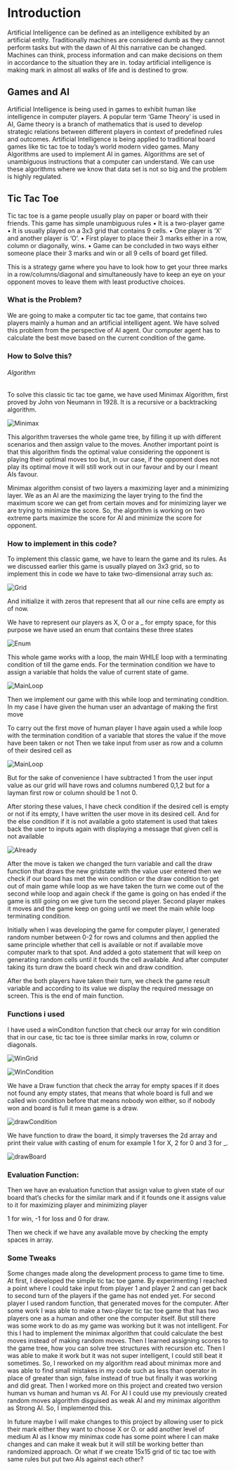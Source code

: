 # Introduction

Artificial Intelligence can be defined as an intelligence exhibited by an artificial entity. Traditionally machines are considered dumb as they cannot perform tasks but with the dawn of AI this narrative can be changed. Machines can think, process information and can make decisions on them in accordance to the situation they are in. today artificial intelligence is making mark in almost all walks of life and is destined to grow.

## Games and AI

Artificial Intelligence is being used in games to exhibit human like intelligence in computer players. A popular term ‘Game Theory’ is used in AI, Game theory is a branch of mathematics that is used to develop strategic relations between different players in context of predefined rules and outcomes. Artificial Intelligence is being applied to traditional board games like tic tac toe to today’s world modern video games.
Many Algorithms are used to implement AI in games. Algorithms are set of unambiguous instructions that a computer can understand. We can use these algorithms where we know that data set is not so big and the problem is highly regulated.

## Tic Tac Toe

Tic tac toe is a game people usually play on paper or board with their friends. This game has simple unambiguous rules
•	It is a two-player game
•	It is usually played on a 3x3 grid that contains 9 cells.
•	One player is ‘X’ and another player is ‘O’.
•	First player to place their 3 marks either in a row, column or diagonally, wins.
•	Game can be concluded in two ways either someone place their 3 marks and win or all 9 cells of board get filled.

This is a strategy game where you have to look how to get your three marks in a row/columns/diagonal and simultaneously have to keep an eye on your opponent moves to leave them with least productive choices.

### What is the Problem?

We are going to make a computer tic tac toe game, that contains two players mainly a human and an artificial intelligent agent. We have solved this problem from the perspective of AI agent. Our computer agent has to calculate the best move based on the current condition of the game.

### How to Solve this?

###### Algorithm

To solve this classic tic tac toe game, we have used Minimax Algorithm, first proved by John von Neumann in 1928. It is a recursive or a backtracking algorithm.

![Minimax](bin/Debug/netcoreapp3.1/ref/minimax.jpg)

This algorithm traverses the whole game tree, by filling it up with different scenarios and then assign value to the moves. Another important point is that this algorithm finds the optimal value considering the opponent is playing their optimal moves too but, in our case, if the opponent does not play its optimal move it will still work out in our favour and by our I meant AIs favour.

Minimax algorithm consist of two layers a maximizing layer and a minimizing layer. We as an AI are the maximizing the layer trying to the find the maximum score we can get from certain moves and for minimizing layer we are trying to minimize the score. So, the algorithm is working on two extreme parts maximize the score for AI and minimize the score for opponent.

### How to implement in this code?

To implement this classic game, we have to learn the game and its rules. As we discussed earlier this game is usually played on 3x3 grid, so to implement this in code we have to take two-dimensional array such as:

![Grid](bin/Debug/netcoreapp3.1/ref/grid.jpg)

And initialize it with zeros that represent that all our nine cells are empty as of now.

We have to represent our players as X, O or a _ for empty space, for this purpose we have used an enum that contains these three states

![Enum](bin/Debug/netcoreapp3.1/ref/enum.jpg)

This whole game works with a loop, the main WHILE loop with a terminating condition of till the game ends. For the termination condition we have to assign a variable that holds the value of current state of game.

![MainLoop](bin/Debug/netcoreapp3.1/ref/whileloop.jpg)

Then we implement our game with this while loop and terminating condition. In my case I have given the human user an advantage of making the first move

To carry out the first move of human player I have again used a while loop with the termination condition of a variable that stores the value if the move have been taken or not
Then we take input from user as row and a column of their desired cell as 

![MainLoop](bin/Debug/netcoreapp3.1/ref/input.jpg)

But for the sake of convenience I have subtracted 1 from the user input value as our grid will have rows and columns numbered 0,1,2 but for a layman first row or column should be 1 not 0.

After storing these values, I have check condition if the desired cell is empty or not if its empty, I have written the user move in its desired cell. And for the else condition if it is not available a goto statement is used that takes back the user to inputs again with displaying a message that given cell is not available

![Already](bin/Debug/netcoreapp3.1/ref/already.jpg)

After the move is taken we changed the turn variable and call the draw function that draws the new gridstate with the value user entered then we check if our board has met the win condition or the draw condition to get out of main game while loop as we have taken the turn we come out of the second while loop and again check if the game is going on has ended if the game is still going on we give turn the second player. Second player makes it moves and the game keep on going until we meet the main while loop terminating condition.

Initially when I was developing the game for computer player, I generated random number between 0-2 for rows and columns and then applied the same principle whether that cell is available or not if available move computer mark to that spot. And added a goto statement that will keep on generating random cells until it founds the cell available. And after computer taking its turn draw the board check win and draw condition.

After the both players have taken their turn, we check the game result variable and according to its value we display the required message on screen.
This is the end of main function.

### Functions i used

I have used a winConditon function that check our array for win condition that in our case, tic tac toe is three similar marks in row, column or diagonals.

![WinGrid](bin/Debug/netcoreapp3.1/ref/winGrid.jpg)

![WinCondition](bin/Debug/netcoreapp3.1/ref/winCondition.jpg)

We have a Draw function that check the array for empty spaces if it does not found any empty states, that means that whole board is full and we called win condition before that means nobody won either, so if nobody won and board is full it mean game is a draw.

![drawCondition](bin/Debug/netcoreapp3.1/ref/drawCondition.jpg)

We have function to draw the board, it simply traverses the 2d array and print their value with casting of enum for example 1 for X, 2 for 0 and 3 for _.

![drawBoard](bin/Debug/netcoreapp3.1/ref/drawBoard.jpg)

### Evaluation Function:

Then we have an evaluation function that assign value to given state of our board that’s checks for the similar mark and if it founds one it assigns value to it for maximizing player and minimizing player

1 for win, -1 for loss and 0 for draw.

Then we check if we have any available move by checking the empty spaces in array.

### Some Tweaks

Some changes made along the development process to game time to time. At first, I developed the simple tic tac toe game. By experimenting I reached a point where I could take input from player 1 and player 2 and can get back to second turn of the players if the game has not ended yet. For second player I used random function, that generated moves for the computer. After some work I was able to make a two-player tic tac toe game that has two players one as a human and other one the computer itself. But still there was some work to do as my game was working but it was not intelligent. For this I had to implement the minimax algorithm that could calculate the best moves instead of making random moves. Then I learned assigning scores to the game tree, how you can solve tree structures with recursion etc. Then I was able to make it work but it was not super intelligent, I could still beat it sometimes. So, I reworked on my algorithm read about minimax more and was able to find small mistakes in my code such as less than operator in place of greater than sign, false instead of true but finally it was working and did great. Then I worked more on this project and created two version human vs human and human vs AI. For AI I could use my previously created random moves algorithm disguised as weak AI and my minimax algorithm as Strong AI. So, I implemented this.

In future maybe I will make changes to this project by allowing user to pick their mark either they want to choose X or O. or add another level of medium AI as I know my minimax code has some point where I can make changes and can make it weak but it will still be working better than randomized approach. Or what if we create 15x15 grid of tic tac toe with same rules but put two AIs against each other?

